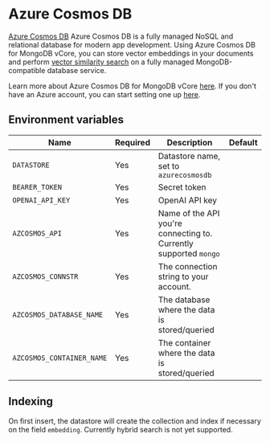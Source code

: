 # Azure Cosmos DB

[Azure Cosmos DB](https://azure.microsoft.com/en-us/products/cosmos-db/) Azure Cosmos DB is a fully managed NoSQL and relational database for modern app development. Using Azure Cosmos DB for MongoDB vCore, you can store vector embeddings in your documents and perform [vector similarity search](https://learn.microsoft.com/azure/cosmos-db/mongodb/vcore/vector-search) on a fully managed MongoDB-compatible database service.

Learn more about Azure Cosmos DB for MongoDB vCore [here](https://learn.microsoft.com/azure/cosmos-db/mongodb/vcore/). If you don't have an Azure account, you can start setting one up [here](https://azure.microsoft.com/).

## Environment variables

| Name                         | Required | Description                                                                           | Default             |
| ---------------------------- | -------- | ------------------------------------------------------------------------------------- | ------------------- |
| `DATASTORE`                  | Yes      | Datastore name, set to `azurecosmosdb`                                                |                     |
| `BEARER_TOKEN`               | Yes      | Secret token                                                                          |                     |
| `OPENAI_API_KEY`             | Yes      | OpenAI API key                                                                        |                     |
| `AZCOSMOS_API`               | Yes      | Name of the API you're connecting to. Currently supported `mongo`                     |                     |
| `AZCOSMOS_CONNSTR`           | Yes      | The connection string to your account.                                                |                     |
| `AZCOSMOS_DATABASE_NAME`     | Yes      | The database where the data is stored/queried                                         |                     |
| `AZCOSMOS_CONTAINER_NAME`    | Yes      | The container where the data is stored/queried                                        |                     |

## Indexing
On first insert, the datastore will create the collection and index if necessary on the field `embedding`. Currently hybrid search is not yet supported.
